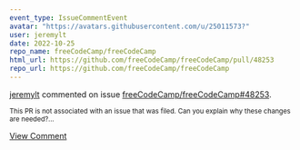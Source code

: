 ```yaml
---
event_type: IssueCommentEvent
avatar: "https://avatars.githubusercontent.com/u/25011573?"
user: jeremylt
date: 2022-10-25
repo_name: freeCodeCamp/freeCodeCamp
html_url: https://github.com/freeCodeCamp/freeCodeCamp/pull/48253
repo_url: https://github.com/freeCodeCamp/freeCodeCamp
---
```


<a href='https://github.com/jeremylt' target='_blank'>jeremylt</a> commented on issue <a href='https://github.com/freeCodeCamp/freeCodeCamp/pull/48253' target='_blank'>freeCodeCamp/freeCodeCamp#48253</a>.

<small>This PR is not associated with an issue that was filed. Can you explain why these changes are needed?...</small>

<a href='https://github.com/freeCodeCamp/freeCodeCamp/pull/48253' target='_blank'>View Comment</a>